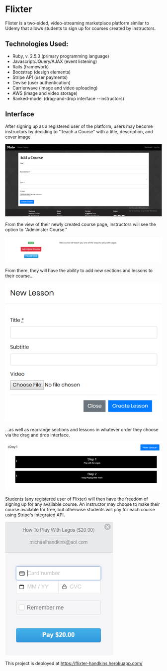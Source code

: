Flixter
=======

Flixter is a two-sided, video-streaming marketplace platform similar to Udemy that allows students to sign up for courses created by instructors.

Technologies Used:
------------------

  * Ruby, v. 2.5.3 (primary programming language)
  * Javascript/JQuery/AJAX (event listening)
  * Rails (framework)
  * Bootstrap (design elements)
  * Stripe API (user payments)
  * Devise (user authentication)
  * Carrierwave (image and video uploading)
  * AWS (image and video storage)
  * Ranked-model (drag-and-drop interface --instructors)

Interface
---------

After signing up as a registered user of the platform, users may become instructors by deciding to "Teach a Course" with a title, description, and cover image.

![](images/create.PNG)

From the view of their newly created course page, instructors will see the option to "Administer Course."

![](images/administer.PNG)

From there, they will have the ability to add new sections and lessons to their course... 

![](images/newlesson.PNG)

...as well as rearrange sections and lessons in whatever order they choose via the drag and drop interface.

![](images/draganddrop.PNG)

Students (any registered user of Flixter) will then have the freedom of signing up for any available course. An instructor may choose to make their course available for free, but otherwise students will pay for each course using Stripe's integrated API.

![](images/stripe.PNG)


This project is deployed at https://flixter-handkins.herokuapp.com/





